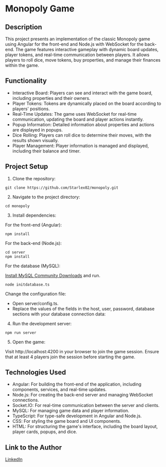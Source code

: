 # Monopoly Game

## Description

This project presents an implementation of the classic Monopoly game using Angular for the front-end and Node.js with WebSocket for the back-end. The game features interactive gameplay with dynamic board updates, player tokens, and real-time communication between players. It allows players to roll dice, move tokens, buy properties, and manage their finances within the game.

## Functionality

- Interactive Board: Players can see and interact with the game board, including properties and their owners.
- Player Tokens: Tokens are dynamically placed on the board according to players' positions.
- Real-Time Updates: The game uses WebSocket for real-time communication, updating the board and player actions instantly.
- Popup Information: Detailed information about properties and actions are displayed in popups.
- Dice Rolling: Players can roll dice to determine their moves, with the results shown visually.
- Player Management: Player information is managed and displayed, including their balance and timer.

## Project Setup

1. Clone the repository:

```
git clone https://github.com/Starlex02/monopoly.git
```

2. Navigate to the project directory:

```
cd monopoly
```

3. Install dependencies:

For the front-end (Angular):

```
npm install
```

For the back-end (Node.js):

```
cd server
npm install
```

For the database (MySQL):

[Install MySQL Community Downloads](https://dev.mysql.com/downloads/installer/) and run.

```
node initdatabase.ts
```

Change the configuration file:

- Open server/config.ts.
- Replace the values of the fields in the host, user, password, database sections with your database connection data:

4. Run the development server:

```
npm run server
```

5. Open the game:

Visit http://localhost:4200 in your browser to join the game session. Ensure that at least 4 players join the session before starting the game.

## Technologies Used

- Angular: For building the front-end of the application, including components, services, and real-time updates.
- Node.js: For creating the back-end server and managing WebSocket connections.
- Socket.IO: For real-time communication between the server and clients.
- MySQL: For managing game data and player information.
- TypeScript: For type-safe development in Angular and Node.js.
- CSS: For styling the game board and UI components.
- HTML: For structuring the game's interface, including the board layout, player cards, popups, and dice.

## Link to the Author

[LinkedIn](https://www.linkedin.com/in/dmytro-chumak/)
